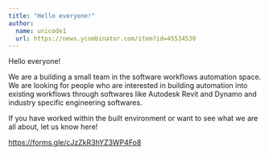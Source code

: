 ```yaml
---
title: "Hello everyone!"
author:
  name: unicode1
  url: https://news.ycombinator.com/item?id=45534530
---
```

Hello everyone!

We are a building a small team in the software workflows automation space. We are looking for people who are interested in building automation into existing workflows through softwares like Autodesk Revit and Dynamo and industry specific engineering softwares.

If you have worked within the built environment or want to see what we are all about, let us know here!

<a href="https:&#x2F;&#x2F;forms.gle&#x2F;cJzZkR3hYZ3WP4Fo8" rel="nofollow">https:&#x2F;&#x2F;forms.gle&#x2F;cJzZkR3hYZ3WP4Fo8</a>
<JobApplication />
